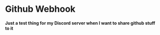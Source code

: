 # Github Webhook
#### Just a test thing for my Discord server when I want to share github stuff to it
